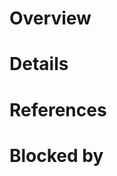 <!-- EDIT THE TITLE FIRST. -->

# Overview

<!-- EDIT HERE:
Write a brief overview of this change in a few sentences.
-->

# Details

<!-- EDIT HERE IF ANY:
Write a detailed description of this change.
This section should include all changed introduced by this pull request.
It is also recommended to describe the backgrounds, approaches, and any other
information related to the pull request.
-->

# References

<!-- EDIT HERE IF ANY:
Put the list of issue IDs or links to external discussions related to this pull request.
-->

# Blocked by

<!-- EDIT HERE IF ANY:
Put the list of pull request IDs that have to be merged into the repository before
merging this pull request.
-->
